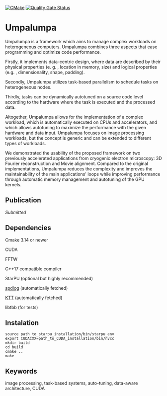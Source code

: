 [![CMake](https://github.com/HiPerCoRe/Umpalumpa/actions/workflows/cmake.yml/badge.svg)](https://github.com/HiPerCoRe/Umpalumpa/actions/workflows/cmake.yml)
[![Quality Gate Status](https://sonarcloud.io/api/project_badges/measure?project=HiPerCoRe_Umpalumpa&metric=alert_status)](https://sonarcloud.io/summary/new_code?id=HiPerCoRe_Umpalumpa)

# Umpalumpa

Umpalumpa is a framework which aims to manage complex workloads on heterogeneous computers. 
Umpalumpa combines three aspects that ease programming and optimize code performance. 

Firstly, it implements data-centric design, where data are described by their physical properties (e. g. , location in memory, size) and logical properties (e.g. , dimensionality, shape, padding). 

Secondly, Umpalumpa utilizes task-based parallelism to schedule tasks on heterogeneous nodes. 

Thirdly, tasks can be dynamically autotuned on a source code level according to the hardware where the task is executed and the processed data. 

Altogether, Umpalumpa allows for the implementation of a complex workload, which is automatically executed on CPUs and accelerators, and which allows autotuning to maximize the performance with the given hardware and data input. 
Umpalumpa focuses on image processing workloads, but the concept is generic and can be extended to different types of workloads.

We demonstrated the usability of the proposed framework on two previously accelerated applications from cryogenic electron microscopy: 3D Fourier reconstruction and Movie alignment. 
Compared to the original implementations, Umpalumpa reduces the complexity and improves the maintainability of the main applications' loops while improving performance through automatic memory management and autotuning of the GPU kernels.

## Publication
_Submitted_

## Dependencies
Cmake 3.14 or newer

CUDA

FFTW

C++17 compatible compiler

StarPU (optional but highly recommended)

[spdlog](https://github.com/gabime/spdlog) (automatically fetched)

[KTT](https://github.com/HiPerCoRe/KTT) (automatically fetched)

libtbb (for tests)

## Instalation

```
source path_to_starpu_installation/bin/starpu_env
export CUDACXX=path_to_CUDA_installation/bin/nvcc
mkdir build
cd build
cmake ..
make
```

## Keywords
image processing, task-based systems, auto-tuning, data-aware architecture, CUDA
